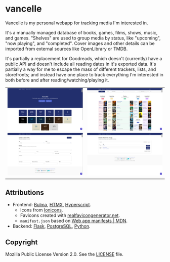 # vancelle

Vancelle is my personal webapp for tracking media I'm interested in.

It's a manually managed database of books, games, films, shows, music, and
games. "Shelves" are used to group media by status, like "upcoming", "now
playing", and "completed". Cover images and other details can be imported from
external sources like OpenLibrary or TMDB. 

It's partially a replacement for Goodreads, which doesn't (currently) have a
public API and doesn't include all reading dates in it's exported data. It's
partially a way for me to escape the mass of different trackers, lists, and
storefronts; and instead have one place to track everything I'm interested in
both before and after reading/watching/playing it.

|                                    |                                    |
|------------------------------------|------------------------------------|
| ![](./docs/screenshots/home.png)   | ![](./docs/screenshots/works.png)  |
| ![](./docs/screenshots/create.png) | ![](./docs/screenshots/search.png) |
|                                    |                                    |

## Attributions

* Frontend: [Bulma](https://bulma.io/), [HTMX](https://htmx.org/), [Hyperscript](https://hyperscript.org/).
  * Icons from [Ionicons](https://ionic.io/ionicons/).
  * Favicons created with [realfavicongenerator.net](https://realfavicongenerator.net/svg-favicon/).
  * `manifest.json` based on [Web app manifests | MDN](https://developer.mozilla.org/en-US/docs/Web/Manifest).
* Backend: [Flask](https://flask.palletsprojects.com/), [PostgreSQL](https://www.postgresql.org/), [Python](https://www.python.org/).

## Copyright

Mozilla Public License Version 2.0. See the [LICENSE](./LICENSE) file.

